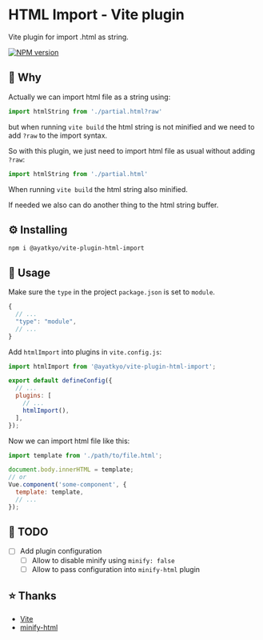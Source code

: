 # HTML Import - Vite plugin

Vite plugin for import .html as string.

[![NPM version](https://img.shields.io/npm/v/@ayatkyo/vite-plugin-html-import.svg)](https://www.npmjs.com/package/@ayatkyo/vite-plugin-html-import)

## 🤔 Why

Actually we can import html file as a string using:

```js
import htmlString from './partial.html?raw'
```

but when running `vite build` the html string is not minified and we need to add `?raw` to the import syntax.

So with this plugin, we just need to import html file as usual without adding `?raw`:

```js
import htmlString from './partial.html'
```

When running `vite build` the html string also minified.

If needed we also can do another thing to the html string buffer.

## ⚙️ Installing

```shell
npm i @ayatkyo/vite-plugin-html-import
```

## 📖 Usage

Make sure the `type` in the project `package.json` is set to `module`.

```js
{
  // ...
  "type": "module",
  // ...
}
```

Add `htmlImport` into plugins in `vite.config.js`:

```js
import htmlImport from '@ayatkyo/vite-plugin-html-import';

export default defineConfig({
  // ...
  plugins: [
    // ...
    htmlImport(),
  ],
});
```

Now we can import html file like this:

```js
import template from './path/to/file.html';

document.body.innerHTML = template;
// or
Vue.component('some-component', {
  template: template,
  // ...
});
```

## 🎯 TODO

- [ ] Add plugin configuration
  - [ ] Allow to disable minify using `minify: false`
  - [ ] Allow to pass configuration into `minify-html` plugin

## ⭐️ Thanks

- [Vite](https://vitejs.dev/)
- [minify-html](https://github.com/wilsonzlin/minify-html)
